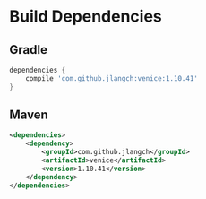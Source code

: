 # Build Dependencies


## Gradle

```groovy
dependencies {
    compile 'com.github.jlangch:venice:1.10.41'
}
```

## Maven

```xml
<dependencies>
    <dependency>
        <groupId>com.github.jlangch</groupId>
        <artifactId>venice</artifactId>
        <version>1.10.41</version>
    </dependency>
</dependencies>
```
